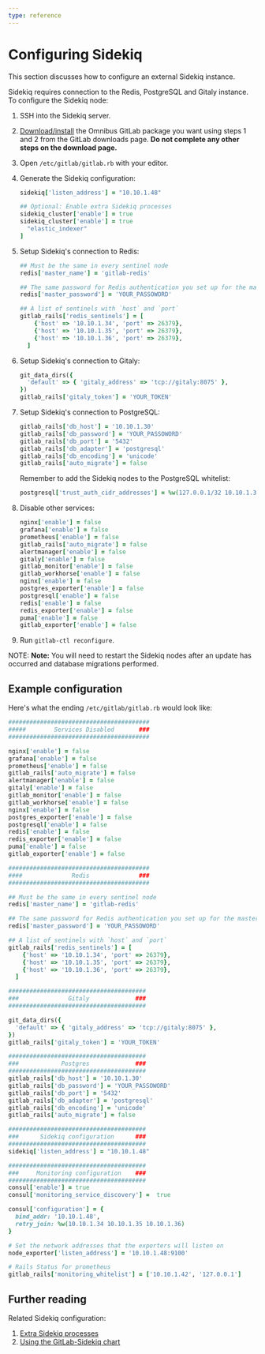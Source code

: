 ```yaml
---
type: reference
---
```


# Configuring Sidekiq

This section discusses how to configure an external Sidekiq instance.

Sidekiq requires connection to the Redis, PostgreSQL and Gitaly instance.
To configure the Sidekiq node:

1. SSH into the Sidekiq server.

1. [Download/install](https://about.gitlab.com/install/) the Omnibus GitLab package
you want using steps 1 and 2 from the GitLab downloads page.
**Do not complete any other steps on the download page.**

1. Open `/etc/gitlab/gitlab.rb` with your editor.

1. Generate the Sidekiq configuration:

   ```ruby
   sidekiq['listen_address'] = "10.10.1.48"

   ## Optional: Enable extra Sidekiq processes
   sidekiq_cluster['enable'] = true
   sidekiq_cluster['enable'] = true
     "elastic_indexer"
   ]
   ```

1. Setup Sidekiq's connection to Redis:

   ```ruby
   ## Must be the same in every sentinel node
   redis['master_name'] = 'gitlab-redis'

   ## The same password for Redis authentication you set up for the master node.
   redis['master_password'] = 'YOUR_PASSOWORD'

   ## A list of sentinels with `host` and `port`
   gitlab_rails['redis_sentinels'] = [
       {'host' => '10.10.1.34', 'port' => 26379},
       {'host' => '10.10.1.35', 'port' => 26379},
       {'host' => '10.10.1.36', 'port' => 26379},
     ]
   ```

1. Setup Sidekiq's connection to Gitaly:

   ```ruby
   git_data_dirs({
     'default' => { 'gitaly_address' => 'tcp://gitaly:8075' },
   })
   gitlab_rails['gitaly_token'] = 'YOUR_TOKEN'
   ```

1. Setup Sidekiq's connection to PostgreSQL:

   ```ruby
   gitlab_rails['db_host'] = '10.10.1.30'
   gitlab_rails['db_password'] = 'YOUR_PASSOWORD'
   gitlab_rails['db_port'] = '5432'
   gitlab_rails['db_adapter'] = 'postgresql'
   gitlab_rails['db_encoding'] = 'unicode'
   gitlab_rails['auto_migrate'] = false
   ```

   Remember to add the Sidekiq nodes to the PostgreSQL whitelist:

   ```ruby
   postgresql['trust_auth_cidr_addresses'] = %w(127.0.0.1/32 10.10.1.30/32 10.10.1.31/32 10.10.1.32/32 10.10.1.33/32 10.10.1.38/32)
   ```

1. Disable other services:

   ```ruby
   nginx['enable'] = false
   grafana['enable'] = false
   prometheus['enable'] = false
   gitlab_rails['auto_migrate'] = false
   alertmanager['enable'] = false
   gitaly['enable'] = false
   gitlab_monitor['enable'] = false
   gitlab_workhorse['enable'] = false
   nginx['enable'] = false
   postgres_exporter['enable'] = false
   postgresql['enable'] = false
   redis['enable'] = false
   redis_exporter['enable'] = false
   puma['enable'] = false
   gitlab_exporter['enable'] = false
   ```

1. Run `gitlab-ctl reconfigure`.

NOTE: **Note:** You will need to restart the Sidekiq nodes after an update has occurred and database
migrations performed.

## Example configuration

Here's what the ending `/etc/gitlab/gitlab.rb` would look like:

```ruby
########################################
#####        Services Disabled       ###
########################################

nginx['enable'] = false
grafana['enable'] = false
prometheus['enable'] = false
gitlab_rails['auto_migrate'] = false
alertmanager['enable'] = false
gitaly['enable'] = false
gitlab_monitor['enable'] = false
gitlab_workhorse['enable'] = false
nginx['enable'] = false
postgres_exporter['enable'] = false
postgresql['enable'] = false
redis['enable'] = false
redis_exporter['enable'] = false
puma['enable'] = false
gitlab_exporter['enable'] = false

########################################
####              Redis              ###
########################################

## Must be the same in every sentinel node
redis['master_name'] = 'gitlab-redis'

## The same password for Redis authentication you set up for the master node.
redis['master_password'] = 'YOUR_PASSOWORD'

## A list of sentinels with `host` and `port`
gitlab_rails['redis_sentinels'] = [
    {'host' => '10.10.1.34', 'port' => 26379},
    {'host' => '10.10.1.35', 'port' => 26379},
    {'host' => '10.10.1.36', 'port' => 26379},
  ]

#######################################
###              Gitaly             ###
#######################################

git_data_dirs({
  'default' => { 'gitaly_address' => 'tcp://gitaly:8075' },
})
gitlab_rails['gitaly_token'] = 'YOUR_TOKEN'

#######################################
###            Postgres             ###
#######################################
gitlab_rails['db_host'] = '10.10.1.30'
gitlab_rails['db_password'] = 'YOUR_PASSOWORD'
gitlab_rails['db_port'] = '5432'
gitlab_rails['db_adapter'] = 'postgresql'
gitlab_rails['db_encoding'] = 'unicode'
gitlab_rails['auto_migrate'] = false

#######################################
###      Sidekiq configuration      ###
#######################################
sidekiq['listen_address'] = "10.10.1.48"

#######################################
###     Monitoring configuration    ###
#######################################
consul['enable'] = true
consul['monitoring_service_discovery'] =  true

consul['configuration'] = {
  bind_addr: '10.10.1.48',
  retry_join: %w(10.10.1.34 10.10.1.35 10.10.1.36)
}

# Set the network addresses that the exporters will listen on
node_exporter['listen_address'] = '10.10.1.48:9100'

# Rails Status for prometheus
gitlab_rails['monitoring_whitelist'] = ['10.10.1.42', '127.0.0.1']
```

## Further reading

Related Sidekiq configuration:

1. [Extra Sidekiq processes](../operations/extra_sidekiq_processes.md)
1. [Using the GitLab-Sidekiq chart](https://docs.gitlab.com/charts/charts/gitlab/sidekiq/)
